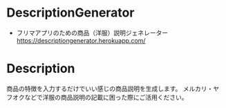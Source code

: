 # DescriptionGenerator
- フリマアプリのための商品（洋服）説明ジェネレーター
https://descriptiongenerator.herokuapp.com/

# Description
商品の特徴を入力するだけでいい感じの商品説明を生成します。
メルカリ・ヤフオクなどで洋服の商品説明の記載に困った際にご活用ください。

